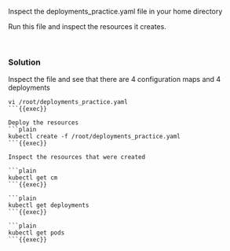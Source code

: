 Inspect the deployments_practice.yaml file in your home directory

Run this file and inspect the resources it creates.

<br>

### Solution
Inspect the file and see that there are 4 configuration maps and 4 deployments

```plain 
vi /root/deployments_practice.yaml
```{{exec}}

Deploy the resources
```plain
kubectl create -f /root/deployments_practice.yaml
```{{exec}}

Inspect the resources that were created

```plain
kubectl get cm
```{{exec}}

```plain
kubectl get deployments
```{{exec}}

```plain
kubectl get pods
```{{exec}}
